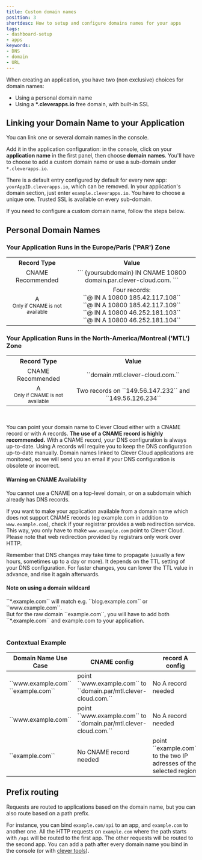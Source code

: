 ```yaml
---
title: Custom domain names
position: 3
shortdesc: How to setup and configure domains names for your apps
tags:
- dashboard-setup
- apps
keywords:
- DNS
- domain
- URL
---
```


When creating an application, you have two (non exclusive) choices for domain names:

* Using a personal domain name
* Using a **\*.cleverapps.io** free domain, with built-in SSL

## Linking your Domain Name to your Application

You can link one or several domain names in the console.

Add it in the application configuration: in the console, click on your **application name** in the first panel, then choose **domain names**. You'll have to choose to add a custom domain name or use a sub-domain under ``*.cleverapps.io``.

There is a default entry configured by default for every new app: ``yourAppID.cleverapps.io``, which can be removed.
In your application's domain section, just enter ``example.cleverapps.io``. You have to choose a unique one. Trusted SSL is available on every sub-domain.

If you need to configure a custom domain name, follow the steps below.

## Personal Domain Names

### Your Application Runs in the Europe/Paris ('PAR') Zone

<table class="table table-bordered" style="text-align:center">
  <tr>
    <th><center>Record Type</center></th>
    <th><center>Value</center></th>
  </tr>
  <tr>
    <td>CNAME <div><span class="label label-success">Recommended</span></div></td>
    <td>
    ```
    {yoursubdomain} IN CNAME 10800 domain.par.clever-cloud.com.
    ```
    </td>
  </tr>
  <tr>
    <td>A<div><small>Only if CNAME is not available</small></div></td>
    <td>Four records:<br>
    ``@ IN A 10800 185.42.117.108``<br>
    ``@ IN A 10800 185.42.117.109``<br>
    ``@ IN A 10800 46.252.181.103``<br>
    ``@ IN A 10800 46.252.181.104``
    </td>
  </tr>
</table>


### Your Application Runs in the North-America/Montreal ('MTL') Zone

<table class="table table-bordered" style="text-align:center">
  <tr>
    <th><center>Record Type</center></th>
    <th><center>Value</center></th>
  </tr>
  <tr>
    <td>CNAME <div><span class="label label-success">Recommended</span></div></td>
    <td>``domain.mtl.clever-cloud.com.``</td>
  </tr>
  <tr>
    <td>A<div><small>Only if CNAME is not available</small></div></td>
    <td>Two records on ``149.56.147.232`` and ``149.56.126.234``</td>
  </tr>
</table>


<br/>

You can point your domain name to Clever Cloud either with a CNAME record or with A records. **The use of a CNAME record is highly recommended.** With a CNAME record, your DNS configuration is always up-to-date. Using A records will require you to keep the DNS configuration up-to-date manually. Domain names linked to Clever Cloud applications are monitored, so we will send you an email if your DNS configuration is obsolete or incorrect.


<div class="panel panel-warning">
  <div class="panel-heading">
     <h4>Warning on CNAME Availability</h4>
  </div>
  <div class="panel-body">
    You cannot use a CNAME  on a top-level domain, or on a subdomain which already has DNS records.
  </div>
</div>

If you want to make your application available from a domain name which does not support CNAME records (eg example.com in addition to ``www.example.com``), check if your registrar provides a web redirection service. This way, you only have to make ``www.example.com`` point to Clever Cloud. Please note that web redirection provided by registrars only work over HTTP.

Remember that DNS changes may take time to propagate (usually a few hours, sometimes up to a day or more). It depends on the TTL setting of your DNS configuration. For faster changes, you can lower the TTL value in advance, and rise it again afterwards.


<div class="panel panel-warning">
  <div class="panel-heading">
     <h4>Note on using a domain wildcard</h4>
  </div>
  <div class="panel-body">
    <div>
      ``*.example.com`` will match e.g. ``blog.example.com`` or ``www.example.com``.
    </div>
    <div> But for the raw domain ``example.com``, you will have to add both ``*.example.com`` and example.com to your application.</div>
  </div>
</div>
<br>

### Contextual Example

<table class="table table-striped">
  <thead>
    <tr>
      <th>Domain Name Use Case</th> <th>CNAME config</th> <th>record A config</th> <th>Web redirections</th>
    </tr>
  </thead>
  <tboby>
    <tr>
      <td>``www.example.com`` <br> ``example.com``</td>
      <td> point ``www.example.com`` to ``domain.par/mtl.clever-cloud.com.``</td>
      <td>No A record needed</td>
      <td>Redirect ``example.com`` to ``www.example.com`` </td>
    </tr>
    <tr>
      <td>``www.example.com``</td>
      <td> point ``www.example.com`` to ``domain.par/mtl.clever-cloud.com.``</td>
      <td>No A record needed</td>
      <td>No redirect needed</td>
    </tr>
    <tr>
      <td>``example.com``</td>
      <td>No CNAME record needed</td>
      <td>point ``example.com`` to the two IP adresses of the selected region</td>
      <td>No redirect needed</td>
    </tr>
  </tboby>
</table>

## Prefix routing

Requests are routed to applications based on the domain name, but you can also route based
on a path prefix.

For instance, you can bind `example.com/api` to an app, and `example.com` to another one.
All the HTTP requests on `example.com` where the path starts with `/api` will be routed to
the first app. The other requests will be routed to the second app. You can add a path after every domain name you bind in the console (or with [clever tools](/doc/clever-tools/getting_started)).
